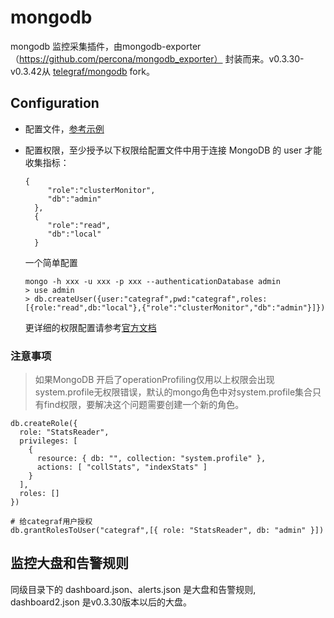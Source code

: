 # mongodb

mongodb 监控采集插件，由mongodb-exporter（https://github.com/percona/mongodb_exporter） 封装而来。v0.3.30-v0.3.42从 [telegraf/mongodb](https://github.com/influxdata/telegraf/tree/master/plugins/inputs/mongodb) fork。

## Configuration



- 配置文件，[参考示例](../../conf/input.mongodb/mongodb.toml)
- 配置权限，至少授予以下权限给配置文件中用于连接 MongoDB 的 user 才能收集指标：
    ```
    {
         "role":"clusterMonitor",
         "db":"admin"
      },
      {
         "role":"read",
         "db":"local"
      }

    ```


  一个简单配置
    ```
    mongo -h xxx -u xxx -p xxx --authenticationDatabase admin
    > use admin
    > db.createUser({user:"categraf",pwd:"categraf",roles: [{role:"read",db:"local"},{"role":"clusterMonitor","db":"admin"}]})
    ```
    更详细的权限配置请参考[官方文档](https://www.mongodb.com/docs/manual/reference/built-in-roles/#mongodb-authrole-clusterMonitor)

    
### 注意事项
  > 如果MongoDB 开启了operationProfiling仅用以上权限会出现system.profile无权限错误，默认的mongo角色中对system.profile集合只有find权限，要解决这个问题需要创建一个新的角色。
  ```
  db.createRole({
    role: "StatsReader",
    privileges: [
      {
        resource: { db: "", collection: "system.profile" },
        actions: [ "collStats", "indexStats" ]
      }
    ],
    roles: []
  })

  # 给categraf用户授权
  db.grantRolesToUser("categraf",[{ role: "StatsReader", db: "admin" }])
  ```

## 监控大盘和告警规则

同级目录下的 dashboard.json、alerts.json 是大盘和告警规则, dashboard2.json 是v0.3.30版本以后的大盘。
